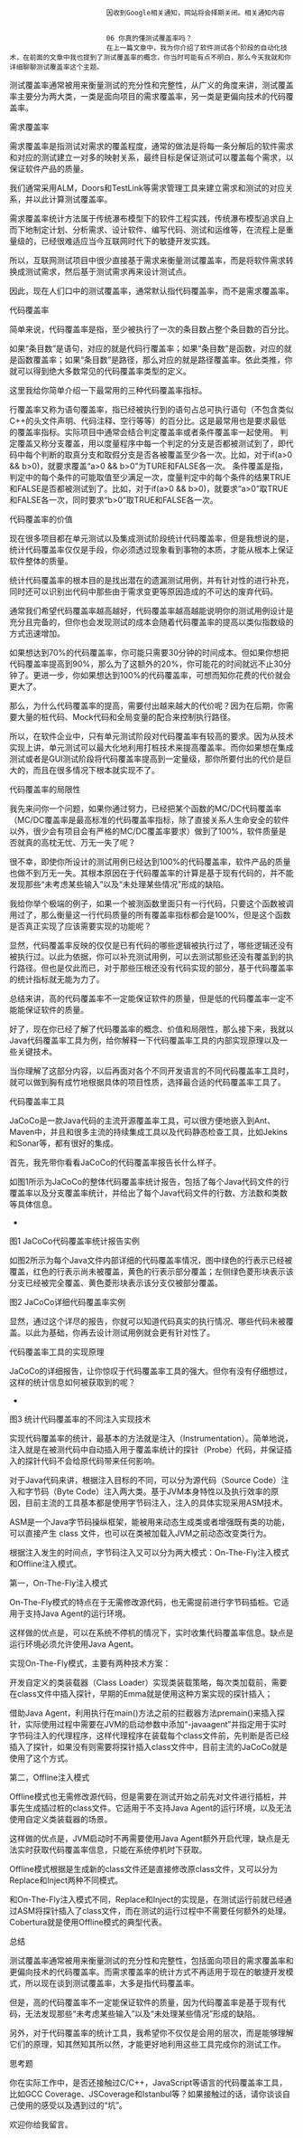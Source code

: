 
                            
                            因收到Google相关通知，网站将会择期关闭。相关通知内容
                            
                            
                            06 你真的懂测试覆盖率吗？
                            在上一篇文章中，我为你介绍了软件测试各个阶段的自动化技术，在前面的文章中我也提到了测试覆盖率的概念，你当时可能有点不明白，那么今天我就和你详细聊聊测试覆盖率这个主题。

测试覆盖率通常被用来衡量测试的充分性和完整性，从广义的角度来讲，测试覆盖率主要分为两大类，一类是面向项目的需求覆盖率，另一类是更偏向技术的代码覆盖率。

需求覆盖率

需求覆盖率是指测试对需求的覆盖程度，通常的做法是将每一条分解后的软件需求和对应的测试建立一对多的映射关系，最终目标是保证测试可以覆盖每个需求，以保证软件产品的质量。

我们通常采用ALM，Doors和TestLink等需求管理工具来建立需求和测试的对应关系，并以此计算测试覆盖率。

需求覆盖率统计方法属于传统瀑布模型下的软件工程实践，传统瀑布模型追求自上而下地制定计划、分析需求、设计软件、编写代码、测试和运维等，在流程上是重量级的，已经很难适应当今互联网时代下的敏捷开发实践。

所以，互联网测试项目中很少直接基于需求来衡量测试覆盖率，而是将软件需求转换成测试需求，然后基于测试需求再来设计测试点。

因此，现在人们口中的测试覆盖率，通常默认指代码覆盖率，而不是需求覆盖率。

代码覆盖率

简单来说，代码覆盖率是指，至少被执行了一次的条目数占整个条目数的百分比。

如果“条目数”是语句，对应的就是代码行覆盖率；如果“条目数”是函数，对应的就是函数覆盖率；如果“条目数”是路径，那么对应的就是路径覆盖率。依此类推，你就可以得到绝大多数常见的代码覆盖率类型的定义。

这里我给你简单介绍一下最常用的三种代码覆盖率指标。


行覆盖率又称为语句覆盖率，指已经被执行到的语句占总可执行语句（不包含类似C++的头文件声明、代码注释、空行等等）的百分比。这是最常用也是要求最低的覆盖率指标。实际项目中通常会结合判定覆盖率或者条件覆盖率一起使用。
判定覆盖又称分支覆盖，用以度量程序中每一个判定的分支是否都被测试到了，即代码中每个判断的取真分支和取假分支是否各被覆盖至少各一次。比如，对于if(a>0 && b>0)，就要求覆盖“a>0 && b>0”为TURE和FALSE各一次。
条件覆盖是指，判定中的每个条件的可能取值至少满足一次，度量判定中的每个条件的结果TRUE和FALSE是否都被测试到了。比如，对于if(a>0 && b>0)，就要求“a>0”取TRUE和FALSE各一次，同时要求“b>0”取TRUE和FALSE各一次。


代码覆盖率的价值

现在很多项目都在单元测试以及集成测试阶段统计代码覆盖率，但是我想说的是，统计代码覆盖率仅仅是手段，你必须透过现象看到事物的本质，才能从根本上保证软件整体的质量。

统计代码覆盖率的根本目的是找出潜在的遗漏测试用例，并有针对性的进行补充，同时还可以识别出代码中那些由于需求变更等原因造成的不可达的废弃代码。

通常我们希望代码覆盖率越高越好，代码覆盖率越高越能说明你的测试用例设计是充分且完备的，但你也会发现测试的成本会随着代码覆盖率的提高以类似指数级的方式迅速增加。

如果想达到70%的代码覆盖率，你可能只需要30分钟的时间成本。但如果你想把代码覆盖率提高到90%，那么为了这额外的20%，你可能花的时间就远不止30分钟了。更进一步，你如果想达到100%的代码覆盖率，可想而知你花费的代价就会更大了。

那么，为什么代码覆盖率的提高，需要付出越来越大的代价呢？因为在后期，你需要大量的桩代码、Mock代码和全局变量的配合来控制执行路径。

所以，在软件企业中，只有单元测试阶段对代码覆盖率有较高的要求。因为从技术实现上讲，单元测试可以最大化地利用打桩技术来提高覆盖率。而你如果想在集成测试或者是GUI测试阶段将代码覆盖率提高到一定量级，那你所要付出的代价是巨大的，而且在很多情况下根本就实现不了。

代码覆盖率的局限性

我先来问你一个问题，如果你通过努力，已经把某个函数的MC/DC代码覆盖率（MC/DC覆盖率是最高标准的代码覆盖率指标，除了直接关系人生命安全的软件以外，很少会有项目会有严格的MC/DC覆盖率要求）做到了100%，软件质量是否就真的高枕无忧、万无一失了呢？

很不幸，即使你所设计的测试用例已经达到100%的代码覆盖率，软件产品的质量也做不到万无一失。其根本原因在于代码覆盖率的计算是基于现有代码的，并不能发现那些“未考虑某些输入”以及“未处理某些情况”形成的缺陷。

我给你举个极端的例子，如果一个被测函数里面只有一行代码，只要这个函数被调用过了，那么衡量这一行代码质量的所有覆盖率指标都会是100%，但是这个函数是否真正实现了应该需要实现的功能呢？

显然，代码覆盖率反映的仅仅是已有代码的哪些逻辑被执行过了，哪些逻辑还没有被执行过。以此为依据，你可以补充测试用例，可以去测试那些还没有覆盖到的执行路径。但也是仅此而已，对于那些压根还没有代码实现的部分，基于代码覆盖率的统计指标就无能为力了。

总结来讲，高的代码覆盖率不一定能保证软件的质量，但是低的代码覆盖率一定不能能保证软件的质量。

好了，现在你已经了解了代码覆盖率的概念、价值和局限性，那么接下来，我就以Java代码覆盖率工具为例，给你解释一下代码覆盖率工具的内部实现原理以及一些关键技术。

当你理解了这部分内容，以后再面对各个不同开发语言的不同代码覆盖率工具时，就可以做到胸有成竹地根据具体的项目性质，选择最合适的代码覆盖率工具了。

代码覆盖率工具

JaCoCo是一款Java代码的主流开源覆盖率工具，可以很方便地嵌入到Ant、Maven中，并且和很多主流的持续集成工具以及代码静态检查工具，比如Jekins和Sonar等，都有很好的集成。

首先，我先带你看看JaCoCo的代码覆盖率报告长什么样子。

如图1所示为JaCoCo的整体代码覆盖率统计报告，包括了每个Java代码文件的行覆盖率以及分支覆盖率统计，并给出了每个Java代码文件的行数、方法数和类数等具体信息。

-
图1 JaCoCo代码覆盖率统计报告实例

如图2所示为每个Java文件内部详细的代码覆盖率情况，图中绿色的行表示已经被覆盖，红色的行表示尚未被覆盖，黄色的行表示部分覆盖；左侧绿色菱形块表示该分支已经被完全覆盖、黄色菱形块表示该分支仅被部分覆盖。



图2 JaCoCo详细代码覆盖率实例

显然，通过这个详尽的报告，你就可以知道代码真实的执行情况、哪些代码未被覆盖。以此为基础，你再去设计测试用例就会更有针对性了。

代码覆盖率工具的实现原理

JaCoCo的详细报告，让你惊叹于代码覆盖率工具的强大。但你有没有仔细想过，这样的统计信息如何被获取到的呢？

-
图3 统计代码覆盖率的不同注入实现技术

实现代码覆盖率的统计，最基本的方法就是注入（Instrumentation）。简单地说，注入就是在被测代码中自动插入用于覆盖率统计的探针（Probe）代码，并保证插入的探针代码不会给原代码带来任何影响。

对于Java代码来讲，根据注入目标的不同，可以分为源代码（Source Code）注入和字节码（Byte Code）注入两大类。基于JVM本身特性以及执行效率的原因，目前主流的工具基本都是使用字节码注入，注入的具体实现采用ASM技术。

ASM是一个Java字节码操纵框架，能被用来动态生成类或者增强既有类的功能，可以直接产生 class 文件，也可以在类被加载入JVM之前动态改变类行为。

根据注入发生的时间点，字节码注入又可以分为两大模式：On-The-Fly注入模式和Offline注入模式。

第一，On-The-Fly注入模式

On-The-Fly模式的特点在于无需修改源代码，也无需提前进行字节码插桩。它适用于支持Java Agent的运行环境。

这样做的优点是，可以在系统不停机的情况下，实时收集代码覆盖率信息。缺点是运行环境必须允许使用Java Agent。

实现On-The-Fly模式，主要有两种技术方案：


开发自定义的类装载器（Class Loader）实现类装载策略，每次类加载前，需要在class文件中插入探针，早期的Emma就是使用这种方案实现的探针插入；

借助Java Agent，利用执行在main()方法之前的拦截器方法premain()来插入探针，实际使用过程中需要在JVM的启动参数中添加“-javaagent”并指定用于实时字节码注入的代理程序，这样代理程序在装载每个class文件前，先判断是否已经插入了探针，如果没有则需要将探针插入class文件中，目前主流的JaCoCo就是使用了这个方式。


第二，Offline注入模式

Offline模式也无需修改源代码，但是需要在测试开始之前先对文件进行插桩，并事先生成插过桩的class文件。它适用于不支持Java Agent的运行环境，以及无法使用自定义类装载器的场景。

这样做的优点是，JVM启动时不再需要使用Java Agent额外开启代理，缺点是无法实时获取代码覆盖率信息，只能在系统停机时下获取。

Offline模式根据是生成新的class文件还是直接修改原class文件，又可以分为Replace和Inject两种不同模式。

和On-The-Fly注入模式不同，Replace和Inject的实现是，在测试运行前就已经通过ASM将探针插入了class文件，而在测试的运行过程中不需要任何额外的处理。Cobertura就是使用Offline模式的典型代表。

总结

测试覆盖率通常被用来衡量测试的充分性和完整性，包括面向项目的需求覆盖率和更偏向技术的代码覆盖率。而需求覆盖率的统计方式不再适用于现在的敏捷开发模式，所以现在谈到测试覆盖率，大多是指代码覆盖率。

但是，高的代码覆盖率不一定能保证软件的质量，因为代码覆盖率是基于现有代码，无法发现那些“未考虑某些输入”以及“未处理某些情况”形成的缺陷。

另外，对于代码覆盖率的统计工具，我希望你不仅仅是会用的层次，而是能够理解它们的原理，知其然知其所以然，才能更好地利用这些工具完成你的测试工作。

思考题

你在实际工作中，是否还接触过C/C++，JavaScript等语言的代码覆盖率工具，比如GCC Coverage、JSCoverage和Istanbul等？如果接触过的话，请你谈谈自己使用的感受以及遇到过的“坑”。

欢迎你给我留言。

                        
                        
                            